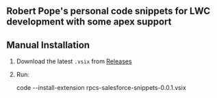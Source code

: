 ## Robert Pope's personal code snippets for LWC development with some apex support

## Manual Installation

1. Download the latest `.vsix` from [Releases](https://github.com/RobertPope/rp-sf-snippets/releases)
2. Run:

   code --install-extension rpcs-salesforce-snippets-0.0.1.vsix
